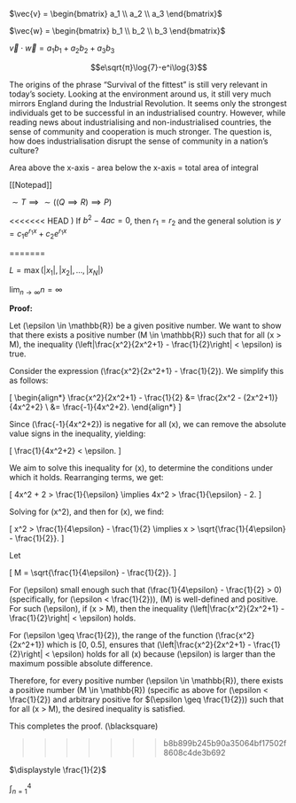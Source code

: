 $\vec{v} = \begin{bmatrix} a_1 \\ a_2 \\ a_3 \end{bmatrix}$

$\vec{w} = \begin{bmatrix} b_1 \\ b_2 \\ b_3 \end{bmatrix}$

$\vec{v} ⋅ \vec{w} = a_1b_1 + a_2b_2 + a_3b_3$





$$e\sqrt{π}\log{7}-e^i\log{3}$$









The origins of the phrase “Survival of the fittest” is still very relevant in today’s society. Looking at the environment around us, it still very much mirrors England during the Industrial Revolution. It seems only the strongest individuals get to be successful in an industrialised country. However, while reading news about industrialising and non-industrialised countries, the sense of community and cooperation is much stronger. The question is, how does industrialisation disrupt the sense of community in a nation’s culture?

Area above the x-axis - area below the x-axis = total area of integral



[[Notepad]]


$\sim T \implies \sim((Q\implies R) \implies P)$

<<<<<<< HEAD
) If $b^2-4ac = 0$, then $r_1 = r_2$ and the general solution is
		$\displaystyle y=c_1e^{r_1x}+c_2e^{r_1x}$

=======

$L = \max(|x_1|, |x_2|, \dots, |x_N|)$


$\displaystyle \lim_{n \to \infty} n = \infty$ 


**Proof:**

Let \(\epsilon \in \mathbb{R}\) be a given positive number. We want to show that there exists a positive number \(M \in \mathbb{R}\) such that for all \(x > M\), the inequality \(\left|\frac{x^2}{2x^2+1} - \frac{1}{2}\right| < \epsilon\) is true.

Consider the expression \(\frac{x^2}{2x^2+1} - \frac{1}{2}\). We simplify this as follows:

\[
\begin{align*}
\frac{x^2}{2x^2+1} - \frac{1}{2} &= \frac{2x^2 - (2x^2+1)}{4x^2+2} \\
&= \frac{-1}{4x^2+2}.
\end{align*}
\]

Since \(\frac{-1}{4x^2+2}\) is negative for all \(x\), we can remove the absolute value signs in the inequality, yielding:

\[
\frac{1}{4x^2+2} < \epsilon.
\]

We aim to solve this inequality for \(x\), to determine the conditions under which it holds. Rearranging terms, we get:

\[
4x^2 + 2 > \frac{1}{\epsilon} \implies 4x^2 > \frac{1}{\epsilon} - 2.
\]

Solving for \(x^2\), and then for \(x\), we find:

\[
x^2 > \frac{1}{4\epsilon} - \frac{1}{2} \implies x > \sqrt{\frac{1}{4\epsilon} - \frac{1}{2}}.
\]

Let

\[
M = \sqrt{\frac{1}{4\epsilon} - \frac{1}{2}}.
\]

For \(\epsilon\) small enough such that \(\frac{1}{4\epsilon} - \frac{1}{2} > 0\) (specifically, for \(\epsilon < \frac{1}{2}\)), \(M\) is well-defined and positive. For such \(\epsilon\), if \(x > M\), then the inequality \(\left|\frac{x^2}{2x^2+1} - \frac{1}{2}\right| < \epsilon\) holds.

For \(\epsilon \geq \frac{1}{2}\), the range of the function \(\frac{x^2}{2x^2+1}\) which is [0, 0.5], ensures that \(\left|\frac{x^2}{2x^2+1} - \frac{1}{2}\right| < \epsilon\) holds for all \(x\) because \(\epsilon\) is larger than the maximum possible absolute difference.

Therefore, for every positive number \(\epsilon \in \mathbb{R}\), there exists a positive number \(M \in \mathbb{R}\) (specific as above for \(\epsilon < \frac{1}{2}\) and arbitrary positive for $\(\epsilon \geq \frac{1}{2}\)) such that for all \(x > M\), the desired inequality is satisfied. 

This completes the proof. \(\blacksquare\)
>>>>>>> b8b899b245b90a35064bf17502f8608c4de3b692


$\displaystyle \frac{1}{2}$

$\displaystyle \int_{n = 1}^{4}$
